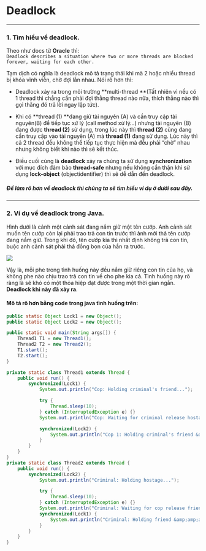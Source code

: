 # Deadlock

-----------
### 1. Tìm hiểu về deadlock.
Theo như docs từ **Oracle** thì: <br />
`Deadlock describes a situation where two or more threads are blocked forever, waiting for each other.` <br />

Tạm dịch có nghĩa là deadlock mô tả trạng thái khi mà 2 hoặc nhiều thread bị khóa vĩnh viễn, chờ đợi lẫn nhau. Nói rõ hơn thì: 
- Deadlock xảy ra trong môi trường **multi-thread **(Tất nhiên vì nếu có 1 thread thì chẳng cần phải đợi thằng thread nào nữa, thích thằng nào thì gọi thằng đó trả lời ngay lập tức).


- Khi có **thread (1) **đang giữ tài nguyên (A) và cần truy cập tài nguyên(B) để tiếp tục xử lý (call method xử lý…) nhưng tài nguyên (B) đang được **thread (2)** sử dụng, trong lúc này thì **thread (2)** cũng đang cần truy cập vào tài nguyên (A) mà **thread (1)** đang sử dụng. Lúc này thì cả 2 thread đều không thể tiếp tục thực hiện mà đều phải “chờ” nhau nhưng không biết khi nào thì sẽ kết thúc.

- Điều cuối cùng là **deadlock** xảy ra chúng ta sử dụng **synchronization** với mục đích đảm bảo **thread-safe** nhưng nếu không cẩn thận khi sử dụng **lock-object** (objectidentifier) thì sẽ dễ dẫn đến deadlock.

##### Để làm rõ hơn về deadlock thì chúng ta sẽ tìm hiểu ví dụ ở dưới sau đây.
------------

### 2. Ví dụ về deadlock trong Java.
Hình dưới là cảnh một cảnh sát đang nắm giữ một tên cướp. Anh cảnh sát muốn tên cướp còn lại phải trao trả con tin trước thì ảnh mới thả tên cướp đang nắm giữ. Trong khi đó, tên cướp kia thì nhất định không trả con tin, buộc anh cảnh sát phải thả đồng bọn của hắn ra trước.

[![](https://danlaptrinh.files.wordpress.com/2017/11/3xvzk.png)](https://danlaptrinh.files.wordpress.com/2017/11/3xvzk.png)

Vậy là, mỗi phe trong tình huống này đều nắm giữ riêng con tin của họ, và không phe nào chịu trao trả con tin về cho phe kia cả. Tình huống này rõ ràng là sẽ khó có một thỏa hiệp đạt được trong một thời gian ngắn. **Deadlock khi này đã xảy ra**.

#### Mô tả rõ hơn bằng code trong java tình huống trên:
```java
public static Object Lock1 = new Object();
public static Object Lock2 = new Object();

public static void main(String args[]) {
    Thread1 T1 = new Thread1();
    Thread2 T2 = new Thread2();
    T1.start();
    T2.start();
}

private static class Thread1 extends Thread {
    public void run() {
        synchronized(Lock1) {
            System.out.println("Cop: Holding criminal's friend...");

            try {
                Thread.sleep(10);
            } catch (InterruptedException e) {}
            System.out.println("Cop: Waiting for criminal release hostage...");

            synchronized(Lock2) {
                System.out.println("Cop 1: Holding criminal's friend &amp;amp;amp;amp;amp;amp;amp;amp; hostage...");
            }
        }
    }
}
private static class Thread2 extends Thread {
    public void run() {
        synchronized(Lock2) {
            System.out.println("Criminal: Holding hostage...");

            try {
                Thread.sleep(10);
            } catch (InterruptedException e) {}
            System.out.println("Criminal: Waiting for cop release friend...");
            synchronized(Lock1) {
                System.out.println("Criminal: Holding friend &amp;amp;amp;amp;amp;amp;amp;amp; hostage...");
            }
        }
    }
}
```




